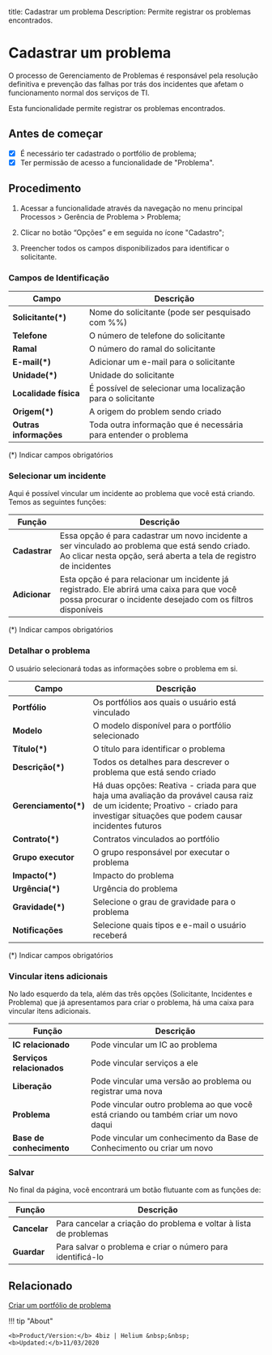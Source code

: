 title: Cadastrar um problema
Description: Permite registrar os problemas encontrados.
# Cadastrar um problema


O processo de Gerenciamento de Problemas é responsável pela resolução definitiva e prevenção das falhas por trás dos incidentes que afetam o funcionamento normal dos serviços de TI.

Esta funcionalidade permite registrar os problemas encontrados.

## Antes de começar

- [x] É necessário ter cadastrado o portfólio de problema;  
- [x] Ter permissão de acesso a funcionalidade de "Problema".

## Procedimento

1.  Acessar a funcionalidade através da navegação no menu principal Processos \>
    Gerência de Problema \> Problema;

2.  Clicar no botão “Opções” e em seguida no ícone "Cadastro";

3.  Preencher todos os campos disponibilizados para identificar o solicitante.

### Campos de Identificação

|Campo|Descrição|
|-----|-----------|
|**Solicitante(\*)**|Nome do solicitante (pode ser pesquisado com %%)|
|**Telefone**|O número de telefone do solicitante|
|**Ramal**|O número do ramal do solicitante|
|**E-mail(\*)**|Adicionar um e-mail para o solicitante|
|**Unidade(\*)**|Unidade do solicitante|
|**Localidade física**|É possível de selecionar uma localização para o solicitante|
|**Origem(\*)**|A origem do problem sendo criado|
|**Outras informações**|Toda outra informação que é necessária para entender o problema|

(*) Indicar campos obrigatórios

### Selecionar um incidente

Aqui é possível vincular um incidente ao problema que você está criando. Temos as seguintes funções:

|Função|Descrição|
|------|---------|
|**Cadastrar**|Essa opção é para cadastrar um novo incidente a ser vinculado ao problema que está sendo criado. Ao clicar nesta opção, será aberta a tela de registro de incidentes|
|**Adicionar**|Esta opção é para relacionar um incidente já registrado. Ele abrirá uma caixa para que você possa procurar o incidente desejado com os filtros disponíveis|

(*) Indicar campos obrigatórios

### Detalhar o problema

O usuário selecionará todas as informações sobre o problema em si.

|Campo|Descrição|
|-----|-----------|
|**Portfólio**|Os portfólios aos quais o usuário está vinculado|
|**Modelo**|O modelo disponível para o portfólio selecionado|
|**Título(\*)**|O título para identificar o problema|
|**Descrição(\*)**|Todos os detalhes para descrever o problema que está sendo criado|
|**Gerenciamento(\*)**|Há duas opções: Reativa - criada para que haja uma avaliação da provável causa raiz de um icidente; Proativo - criado para investigar situações que podem causar incidentes futuros|
|**Contrato(\*)**|Contratos vinculados ao portfólio|
|**Grupo executor**|O grupo responsável por executar o problema|
|**Impacto(\*)**|Impacto do problema|
|**Urgência(\*)**|Urgência do problema|
|**Gravidade(\*)**|Selecione o grau de gravidade para o problema|
|**Notificações**|Selecione quais tipos e e-mail o usuário receberá|

(*) Indicar campos obrigatórios

### Vincular itens adicionais

No lado esquerdo da tela, além das três opções (Solicitante, Incidentes e Problema) que já apresentamos para criar o problema, há uma caixa para vincular itens adicionais.

|Função|Descrição|
|------|---------|
|**IC relacionado**|Pode vincular um IC ao problema|
|**Serviços relacionados**|Pode vincular serviços a ele|
|**Liberação**|Pode vincular uma versão ao problema ou registrar uma nova|
|**Problema**|Pode vincular outro problema ao que você está criando ou também criar um novo daqui|
|**Base de conhecimento**|Pode vincular um conhecimento da Base de Conhecimento ou criar um novo|

### Salvar

No final da página, você encontrará um botão flutuante com as funções de:

|Função|Descrição|
|------|---------|
|**Cancelar**|Para cancelar a criação do problema e voltar à lista de problemas|
|**Guardar**|Para salvar o problema e criar o número para identificá-lo|

Relacionado
------------

[Criar um portfólio de problema](/pt-br/4biz-helium/processes/problem/configuration/problem-portfolio.html) 

!!! tip "About"

    <b>Product/Version:</b> 4biz | Helium &nbsp;&nbsp;
    <b>Updated:</b>11/03/2020




